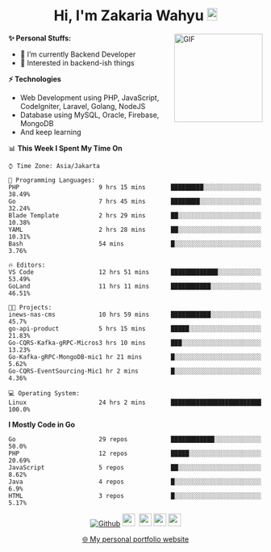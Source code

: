 <h1 align="center">Hi, I'm Zakaria Wahyu <img src="https://github.com/TheDudeThatCode/TheDudeThatCode/blob/master/Assets/Hi.gif" width="20px" height="25px"></h1>

<img align="right" alt="GIF" height="175px" src="https://www.nayakapratama.co.id/wp-content/uploads/2019/07/Website-Maintenance.gif" />

**✨ Personal Stuffs:**
- 🔭 I’m currently Backend Developer
- 🌱 Interested in backend-ish things

**⚡ Technologies**
- Web Development using PHP, JavaScript, CodeIgniter, Laravel, Golang, NodeJS
- Database using MySQL, Oracle, Firebase, MongoDB
- And keep learning

<!--START_SECTION:waka-->
📊 **This Week I Spent My Time On** 

```text
⌚︎ Time Zone: Asia/Jakarta

💬 Programming Languages: 
PHP                      9 hrs 15 mins       █████████░░░░░░░░░░░░░░░░   38.49% 
Go                       7 hrs 45 mins       ████████░░░░░░░░░░░░░░░░░   32.24% 
Blade Template           2 hrs 29 mins       ██░░░░░░░░░░░░░░░░░░░░░░░   10.38% 
YAML                     2 hrs 28 mins       ██░░░░░░░░░░░░░░░░░░░░░░░   10.31% 
Bash                     54 mins             █░░░░░░░░░░░░░░░░░░░░░░░░   3.76%

🔥 Editors: 
VS Code                  12 hrs 51 mins      █████████████░░░░░░░░░░░░   53.49% 
GoLand                   11 hrs 11 mins      ███████████░░░░░░░░░░░░░░   46.51%

🐱‍💻 Projects: 
inews-nas-cms            10 hrs 59 mins      ███████████░░░░░░░░░░░░░░   45.7% 
go-api-product           5 hrs 15 mins       █████░░░░░░░░░░░░░░░░░░░░   21.83% 
Go-CQRS-Kafka-gRPC-Micros3 hrs 10 mins       ███░░░░░░░░░░░░░░░░░░░░░░   13.23% 
Go-Kafka-gRPC-MongoDB-mic1 hr 21 mins        █░░░░░░░░░░░░░░░░░░░░░░░░   5.62% 
Go-CQRS-EventSourcing-Mic1 hr 2 mins         █░░░░░░░░░░░░░░░░░░░░░░░░   4.36%

💻 Operating System: 
Linux                    24 hrs 2 mins       █████████████████████████   100.0%

```

**I Mostly Code in Go** 

```text
Go                       29 repos            ████████████░░░░░░░░░░░░░   50.0% 
PHP                      12 repos            █████░░░░░░░░░░░░░░░░░░░░   20.69% 
JavaScript               5 repos             ██░░░░░░░░░░░░░░░░░░░░░░░   8.62% 
Java                     4 repos             █░░░░░░░░░░░░░░░░░░░░░░░░   6.9% 
HTML                     3 repos             █░░░░░░░░░░░░░░░░░░░░░░░░   5.17%

```



<!--END_SECTION:waka-->

<p align="center">
<a href="https://github.com/zakariawahyu" target="_blank"><img alt="Github" src="https://img.shields.io/badge/GitHub-%2312100E.svg?&style=for-the-badge&logo=Github&logoColor=white" /></a>
<a href="https://www.twitter.com/_zakariawahyu"><img src="https://img.shields.io/badge/twitter-%231DA1F2.svg?&style=for-the-badge&logo=twitter&logoColor=white" height=25></a> 
<a href="https://www.linkedin.com/in/zakariawahyu"><img src="https://img.shields.io/badge/linkedin-%230077B5.svg?&style=for-the-badge&logo=linkedin&logoColor=white" height=25></a> 
<a href="https://www.instagram.com/_zakariawahyu"><img src="https://img.shields.io/badge/instagram-%23E4405F.svg?&style=for-the-badge&logo=instagram&logoColor=white" height=25></a>
<a href="https://medium.com/@zakariawahyu"><img src="https://img.shields.io/badge/Medium-12100E?style=for-the-badge&logo=medium&logoColor=white" height=25></a>
</p>
<p align="center"><a href="https://www.zakariawahyu.com" target="_blank">🌐 My personal portfolio website</a></p>
